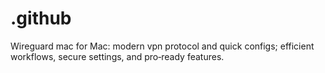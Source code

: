 # .github
Wireguard mac for Mac: modern vpn protocol and quick configs; efficient workflows, secure settings, and pro‑ready features.
